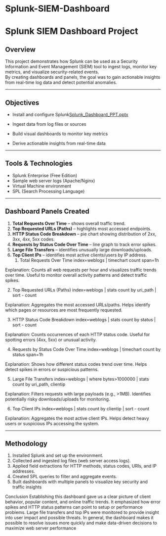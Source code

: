 # Splunk-SIEM-Dashboard
# Splunk SIEM Dashboard Project

## Overview
This project demonstrates how Splunk can be used as a Security Information and Event Management (SIEM) tool to ingest logs, monitor key metrics, and visualize security-related events.  
By creating dashboards and panels, the goal was to gain actionable insights from real-time log data and detect potential anomalies.

---

## Objectives
- Install and configure Splunk[Splunk_Dashboard_PPT.pptx](https://github.com/user-attachments/files/22516577/Splunk_Dashboard_PPT.pptx)

- Ingest data from log files or sources
- Build visual dashboards to monitor key metrics
- Derive actionable insights from real-time data

---

## Tools & Technologies
- Splunk Enterprise (Free Edition)
- Sample web server logs (Apache/Nginx)
- Virtual Machine environment
- SPL (Search Processing Language)

---

## Dashboard Panels Created
1. **Total Requests Over Time** – shows overall traffic trend.  
2. **Top Requested URLs (Paths)** – highlights most accessed endpoints.  
3. **HTTP Status Code Breakdown** – pie chart showing distribution of 2xx, 3xx, 4xx, 5xx codes.  
4. **Requests by Status Code Over Time** – line graph to track error spikes.  
5. **Large File Transfers** – identifies unusually large downloads/uploads.  
6. **Top Client IPs** – identifies most active clients/users by IP address.
   1. Total Requests Over Time
index=weblogs | timechart count span=1h


Explanation: Counts all web requests per hour and visualizes traffic trends over time. Useful to monitor overall activity patterns and detect traffic spikes.

2. Top Requested URLs (Paths)
index=weblogs | stats count by uri_path | sort - count

Explanation: Aggregates the most accessed URLs/paths. Helps identify which pages or resources are most frequently requested.

3. HTTP Status Code Breakdown
index=weblogs | stats count by status | sort - count

Explanation: Counts occurrences of each HTTP status code. Useful for spotting errors (4xx, 5xx) or unusual activity.

4. Requests by Status Code Over Time
index=weblogs | timechart count by status span=1h

Explanation: Shows how different status codes trend over time. Helps detect spikes in errors or suspicious patterns.

5. Large File Transfers
index=weblogs | where bytes>1000000 | stats count by uri_path, clientip

Explanation: Filters requests with large payloads (e.g., >1MB). Identifies potentially risky downloads/uploads for monitoring.

6. Top Client IPs
index=weblogs | stats count by clientip | sort - count

Explanation: Aggregates the most active client IPs. Helps detect heavy users or suspicious IPs accessing the system.

---

## Methodology
1. Installed Splunk and set up the environment.  
2. Collected and ingested log files (web server access logs).  
3. Applied field extractions for HTTP methods, status codes, URIs, and IP addresses.  
4. Created SPL queries to filter and aggregate events.  
5. Built dashboards with multiple panels to visualize key security and traffic insights

Conclusion
Establishing this dashboard gave us a clear picture of client behavior, popular content, and online traffic trends.
It emphasized how error spikes and HTTP status patterns can point to setup or performance problems. 
Large file transfers and top IPs were monitored to provide insight into user impact and possible threats.
In general, the dashboard makes it possible to resolve issues more quickly and make data-driven decisions to maximize web server performance


   


